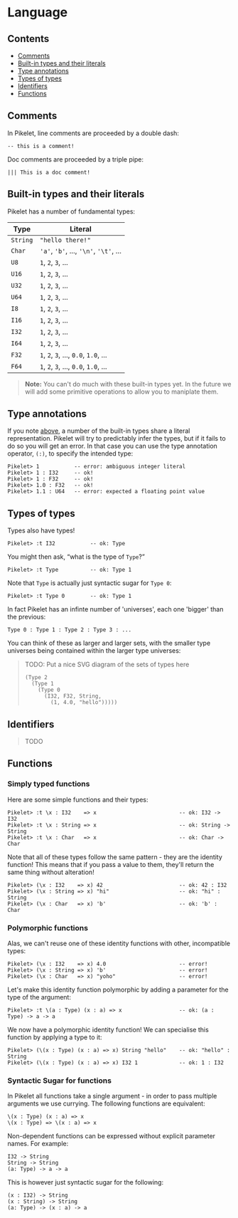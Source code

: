 # Language

## Contents

- [Comments](#comments)
- [Built-in types and their literals](#built-in-types-and-their-literals)
- [Type annotations](#type-annotations)
- [Types of types](#types-of-types)
- [Identifiers](#identifiers)
- [Functions](#functions)

## Comments

In Pikelet, line comments are proceeded by a double dash:

```pikelet
-- this is a comment!
```

Doc comments are proceeded by a triple pipe:

```pikelet
||| This is a doc comment!
```

## Built-in types and their literals

Pikelet has a number of fundamental types:

| Type     | Literal                                |
|----------|----------------------------------------|
| `String` | `"hello there!"`                       |
| `Char`   | `'a'`, `'b'`, ..., `'\n'`, `'\t'`, ... |
| `U8`     | `1`, `2`, `3`, ...                     |
| `U16`    | `1`, `2`, `3`, ...                     |
| `U32`    | `1`, `2`, `3`, ...                     |
| `U64`    | `1`, `2`, `3`, ...                     |
| `I8`     | `1`, `2`, `3`, ...                     |
| `I16`    | `1`, `2`, `3`, ...                     |
| `I32`    | `1`, `2`, `3`, ...                     |
| `I64`    | `1`, `2`, `3`, ...                     |
| `F32`    | `1`, `2`, `3`, ..., `0.0`, `1.0`, ...  |
| `F64`    | `1`, `2`, `3`, ..., `0.0`, `1.0`, ...  |

> **Note:** You can't do much with these built-in types yet. In the future we
> will add some primitive operations to allow you to maniplate them.

## Type annotations

If you note [above](#built-in-types-and-their-literals), a number of the
built-in types share a literal representation. Pikelet will try to predictably
infer the types, but if it fails to do so you will get an error. In that case
you can use the type annotation operator, `(:)`, to specify the intended type:

```pikelet
Pikelet> 1           -- error: ambiguous integer literal
Pikelet> 1 : I32     -- ok!
Pikelet> 1 : F32     -- ok!
Pikelet> 1.0 : F32   -- ok!
Pikelet> 1.1 : U64   -- error: expected a floating point value
```

## Types of types

Types also have types!

```pikelet
Pikelet> :t I32           -- ok: Type
```

You might then ask, “what is the type of `Type`?”

```pikelet
Pikelet> :t Type          -- ok: Type 1
```

Note that `Type` is actually just syntactic sugar for `Type 0`:

```pikelet
Pikelet> :t Type 0        -- ok: Type 1
```

In fact Pikelet has an infinte number of 'universes', each one 'bigger' than the
previous:

```pikelet
Type 0 : Type 1 : Type 2 : Type 3 : ...
```

You can think of these as larger and larger sets, with the smaller type
universes being contained within the larger type universes:

> TODO: Put a nice SVG diagram of the sets of types here
>
> ```
> (Type 2
>   (Type 1
>     (Type 0
>       (I32, F32, String,
>         (1, 4.0, "hello")))))
> ```

## Identifiers

> TODO

## Functions

### Simply typed functions

Here are some simple functions and their types:

```pikelet
Pikelet> :t \x : I32    => x                          -- ok: I32 -> I32
Pikelet> :t \x : String => x                          -- ok: String -> String
Pikelet> :t \x : Char   => x                          -- ok: Char -> Char
```

Note that all of these types follow the same pattern - they are the identity
function! This means that if you pass a value to them, they'll return the same
thing without alteration!

```pikelet
Pikelet> (\x : I32    => x) 42                        -- ok: 42 : I32
Pikelet> (\x : String => x) "hi"                      -- ok: "hi" : String
Pikelet> (\x : Char   => x) 'b'                       -- ok: 'b' : Char
```

### Polymorphic functions

Alas, we can't reuse one of these identity functions with other, incompatible
types:

```pikelet
Pikelet> (\x : I32    => x) 4.0                       -- error!
Pikelet> (\x : String => x) 'b'                       -- error!
Pikelet> (\x : Char   => x) "yoho"                    -- error!
```

Let's make this identity function polymorphic by adding a parameter for the type
of the argument:

```pikelet
Pikelet> :t \(a : Type) (x : a) => x                  -- ok: (a : Type) -> a -> a
```

We now have a polymorphic identity function! We can specialise this function by
applying a type to it:

```
Pikelet> (\(x : Type) (x : a) => x) String "hello"    -- ok: "hello" : String
Pikelet> (\(x : Type) (x : a) => x) I32 1             -- ok: 1 : I32
```

### Syntactic Sugar for functions

In Pikelet all functions take a single argument - in order to pass multiple
arguments we use currying. The following functions are equivalent:

```pikelet
\(x : Type) (x : a) => x
\(x : Type) => \(x : a) => x
```

Non-dependent functions can be expressed without explicit parameter names. For
example:

```pikelet
I32 -> String
String -> String
(a: Type) -> a -> a
```

This is however just syntactic sugar for the following:

```pikelet
(x : I32) -> String
(x : String) -> String
(a: Type) -> (x : a) -> a
```
